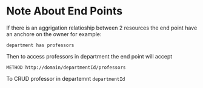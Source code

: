 # Note About End Points
If there is an aggrigation relatioship between 2 resources the end point have an
anchore on the owner for example:
```
department has professors 
```
Then to access professors in department the end point will accept

```
METHOD http://domain/departmentId/professors
```
To CRUD professor in departemnt `departmentId`